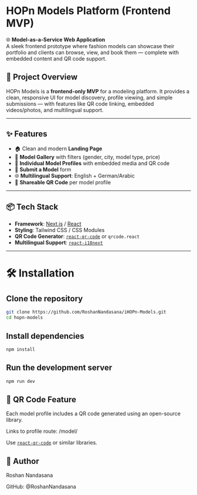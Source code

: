 # HOPn Models Platform (Frontend MVP)

🌐 **Model-as-a-Service Web Application**  
A sleek frontend prototype where fashion models can showcase their portfolio and clients can browse, view, and book them — complete with embedded content and QR code support.

## 🚀 Project Overview

HOPn Models is a **frontend-only MVP** for a modeling platform. It provides a clean, responsive UI for model discovery, profile viewing, and simple submissions — with features like QR code linking, embedded videos/photos, and multilingual support.

---

## ✨ Features

- 🏠 Clean and modern **Landing Page**
- 👗 **Model Gallery** with filters (gender, city, model type, price)
- 📄 **Individual Model Profiles** with embedded media and QR code
- 📝 **Submit a Model** form 
- 🌐 **Multilingual Support**: English + German/Arabic
- 📱 **Shareable QR Code** per model profile

---


## 📦 Tech Stack

- **Framework**: [Next.js](https://nextjs.org/) / [React](https://reactjs.org/)
- **Styling**: Tailwind CSS / CSS Modules
- **QR Code Generator**: [`react-qr-code`](https://www.npmjs.com/package/react-qr-code) or `qrcode.react`
- **Multilingual Support**: [`react-i18next`](https://react.i18next.com/)

---

# 🛠️ Installation

## Clone the repository
```bash
git clone https://github.com/RoshanNandasana/iHOPn-Models.git
cd hopn-models
```


## Install dependencies
```bash
npm install
```


## Run the development server
```bash
npm run dev
```

## 🤖 QR Code Feature
Each model profile includes a QR code generated using an open-source library.

Links to profile route: /model/<model-id>

Use  [`react-qr-code`](https://www.npmjs.com/package/react-qr-code) or similar libraries.


## 👤 Author
Roshan Nandasana

GitHub: @RoshanNandasana
